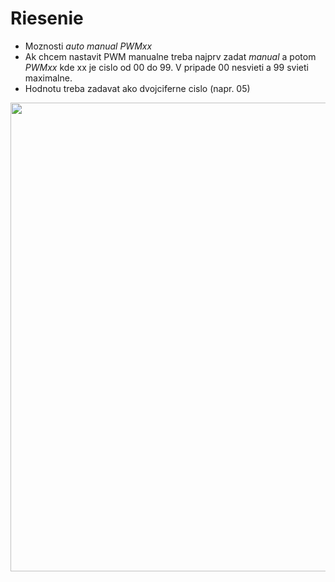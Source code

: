 # Riesenie
- Moznosti $auto$ $manual$ $PWMxx$
- Ak chcem nastavit PWM manualne treba najprv zadat $manual$ a potom $PWMxx$ kde xx je cislo od 00 do 99. V pripade 00 nesvieti a 99 svieti maximalne.
- Hodnotu treba zadavat ako dvojciferne cislo (napr. 05)


<p align="center">
    <img src="https://github.com/LeviusN/vrs_10_nove/issues/2#issue-1074329898" width="750">
</p>

